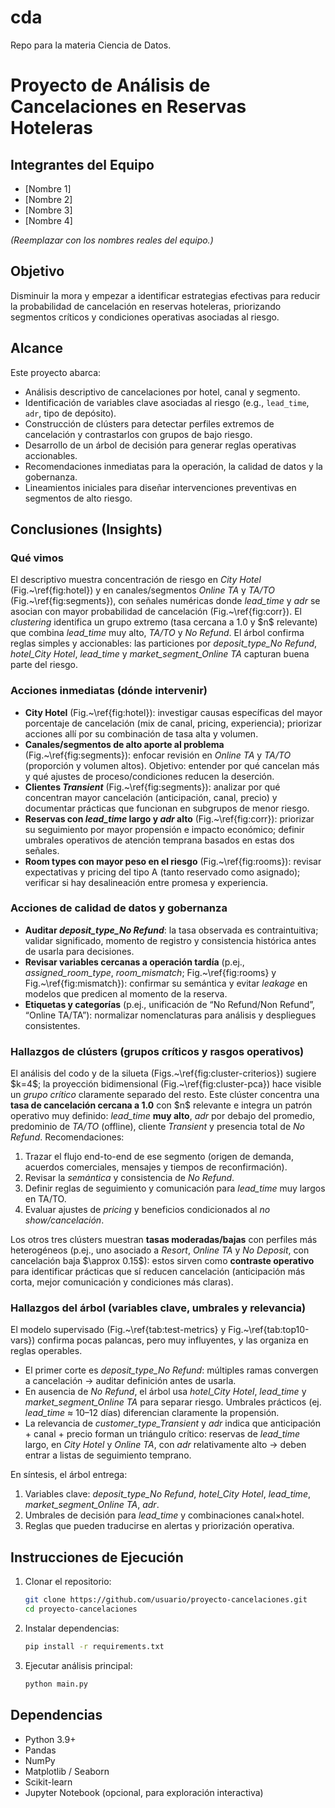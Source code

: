 # cda
Repo para la materia Ciencia de Datos.


# Proyecto de Análisis de Cancelaciones en Reservas Hoteleras

## Integrantes del Equipo

* \[Nombre 1]
* \[Nombre 2]
* \[Nombre 3]
* \[Nombre 4]

*(Reemplazar con los nombres reales del equipo.)*

## Objetivo

Disminuir la mora y empezar a identificar estrategias efectivas para reducir la probabilidad de cancelación en reservas hoteleras, priorizando segmentos críticos y condiciones operativas asociadas al riesgo.

## Alcance

Este proyecto abarca:

* Análisis descriptivo de cancelaciones por hotel, canal y segmento.
* Identificación de variables clave asociadas al riesgo (e.g., `lead_time`, `adr`, tipo de depósito).
* Construcción de clústers para detectar perfiles extremos de cancelación y contrastarlos con grupos de bajo riesgo.
* Desarrollo de un árbol de decisión para generar reglas operativas accionables.
* Recomendaciones inmediatas para la operación, la calidad de datos y la gobernanza.
* Lineamientos iniciales para diseñar intervenciones preventivas en segmentos de alto riesgo.

## Conclusiones (Insights)

### Qué vimos

El descriptivo muestra concentración de riesgo en *City Hotel* (Fig.\~\ref{fig\:hotel}) y en canales/segmentos *Online TA* y *TA/TO* (Fig.\~\ref{fig\:segments}), con señales numéricas donde *lead\_time* y *adr* se asocian con mayor probabilidad de cancelación (Fig.\~\ref{fig\:corr}). El *clustering* identifica un grupo extremo (tasa cercana a 1.0 y \$n\$ relevante) que combina *lead\_time* muy alto, *TA/TO* y *No Refund*. El árbol confirma reglas simples y accionables: las particiones por *deposit\_type\_No Refund*, *hotel\_City Hotel*, *lead\_time* y *market\_segment\_Online TA* capturan buena parte del riesgo.

### Acciones inmediatas (dónde intervenir)

* **City Hotel** (Fig.\~\ref{fig\:hotel}): investigar causas específicas del mayor porcentaje de cancelación (mix de canal, pricing, experiencia); priorizar acciones allí por su combinación de tasa alta y volumen.
* **Canales/segmentos de alto aporte al problema** (Fig.\~\ref{fig\:segments}): enfocar revisión en *Online TA* y *TA/TO* (proporción y volumen altos). Objetivo: entender por qué cancelan más y qué ajustes de proceso/condiciones reducen la deserción.
* **Clientes *Transient*** (Fig.\~\ref{fig\:segments}): analizar por qué concentran mayor cancelación (anticipación, canal, precio) y documentar prácticas que funcionan en subgrupos de menor riesgo.
* **Reservas con *lead\_time* largo y *adr* alto** (Fig.\~\ref{fig\:corr}): priorizar su seguimiento por mayor propensión e impacto económico; definir umbrales operativos de atención temprana basados en estas dos señales.
* **Room types con mayor peso en el riesgo** (Fig.\~\ref{fig\:rooms}): revisar expectativas y pricing del tipo A (tanto reservado como asignado); verificar si hay desalineación entre promesa y experiencia.

### Acciones de calidad de datos y gobernanza

* **Auditar *deposit\_type\_No Refund***: la tasa observada es contraintuitiva; validar significado, momento de registro y consistencia histórica antes de usarla para decisiones.
* **Revisar variables cercanas a operación tardía** (p.ej., *assigned\_room\_type*, *room\_mismatch*; Fig.\~\ref{fig\:rooms} y Fig.\~\ref{fig\:mismatch}): confirmar su semántica y evitar *leakage* en modelos que predicen al momento de la reserva.
* **Etiquetas y categorías** (p.ej., unificación de “No Refund/Non Refund”, “Online TA/TA”): normalizar nomenclaturas para análisis y despliegues consistentes.

### Hallazgos de clústers (grupos críticos y rasgos operativos)

El análisis del codo y de la silueta (Figs.\~\ref{fig\:cluster-criterios}) sugiere \$k=4\$; la proyección bidimensional (Fig.\~\ref{fig\:cluster-pca}) hace visible un *grupo crítico* claramente separado del resto. Este clúster concentra una **tasa de cancelación cercana a 1.0** con \$n\$ relevante e integra un patrón operativo muy definido: *lead\_time* **muy alto**, *adr* por debajo del promedio, predominio de *TA/TO* (offline), cliente *Transient* y presencia total de *No Refund*.
Recomendaciones:

1. Trazar el flujo end-to-end de ese segmento (origen de demanda, acuerdos comerciales, mensajes y tiempos de reconfirmación).
2. Revisar la *semántica* y consistencia de *No Refund*.
3. Definir reglas de seguimiento y comunicación para *lead\_time* muy largos en TA/TO.
4. Evaluar ajustes de *pricing* y beneficios condicionados al *no show/cancelación*.

Los otros tres clústers muestran **tasas moderadas/bajas** con perfiles más heterogéneos (p.ej., uno asociado a *Resort*, *Online TA* y *No Deposit*, con cancelación baja \$\approx 0.15\$): estos sirven como **contraste operativo** para identificar prácticas que sí reducen cancelación (anticipación más corta, mejor comunicación y condiciones más claras).

### Hallazgos del árbol (variables clave, umbrales y relevancia)

El modelo supervisado (Fig.\~\ref{tab\:test-metrics} y Fig.\~\ref{tab\:top10-vars}) confirma pocas palancas, pero muy influyentes, y las organiza en reglas operables.

* El primer corte es *deposit\_type\_No Refund*: múltiples ramas convergen a cancelación → auditar definición antes de usarla.
* En ausencia de *No Refund*, el árbol usa *hotel\_City Hotel*, *lead\_time* y *market\_segment\_Online TA* para separar riesgo. Umbrales prácticos (ej. *lead\_time* ≈ 10–12 días) diferencian claramente la propensión.
* La relevancia de *customer\_type\_Transient* y *adr* indica que anticipación + canal + precio forman un triángulo crítico: reservas de *lead\_time* largo, en *City Hotel* y *Online TA*, con *adr* relativamente alto → deben entrar a listas de seguimiento temprano.

En síntesis, el árbol entrega:

1. Variables clave: *deposit\_type\_No Refund*, *hotel\_City Hotel*, *lead\_time*, *market\_segment\_Online TA*, *adr*.
2. Umbrales de decisión para *lead\_time* y combinaciones canal×hotel.
3. Reglas que pueden traducirse en alertas y priorización operativa.

## Instrucciones de Ejecución

1. Clonar el repositorio:

   ```bash
   git clone https://github.com/usuario/proyecto-cancelaciones.git
   cd proyecto-cancelaciones
   ```
2. Instalar dependencias:

   ```bash
   pip install -r requirements.txt
   ```
3. Ejecutar análisis principal:

   ```bash
   python main.py
   ```

## Dependencias

* Python 3.9+
* Pandas
* NumPy
* Matplotlib / Seaborn
* Scikit-learn
* Jupyter Notebook (opcional, para exploración interactiva)

